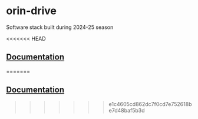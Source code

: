 # orin-drive
Software stack built during 2024-25 season

<<<<<<< HEAD
## [Documentation](https://github.com/MMR-electric-driverless/orin-drive/tree/main/docs/README.md)
=======
## [Documentation](https://github.com/MMR-electric-driverless/orin-drive/tree/main/docs/README.md)
>>>>>>> e1c4605cd862dc7f0cd7e752618be7d48baf5b3d
